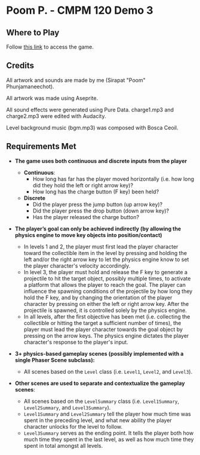 # Poom P. - CMPM 120 Demo 3

## Where to Play

Follow [this link](https://sirapatp257.github.io/CMPM120-Demo3/) to access the game.

## Credits

All artwork and sounds are made by me (Sirapat "Poom" Phunjamaneechot).

All artwork was made using Aseprite.

All sound effects were generated using Pure Data. charge1.mp3 and charge2.mp3 were edited with Audacity.

Level background music (bgm.mp3) was composed with Bosca Ceoil.

## Requirements Met

* **The game uses both continuous and discrete inputs from the player**
  - **Continuous**:
    - How long has far has the player moved horizontally (i.e. how long did they hold the left or right arrow key)?
    - How long has the charge button (F key) been held?
  - **Discrete**
    - Did the player press the jump button (up arrow key)?
    - Did the player press the drop button (down arrow key)?
    - Has the player released the charge button?

* **The player’s goal can only be achieved indirectly (by allowing the physics engine to move key objects into position/contact)**
  - In levels 1 and 2, the player must first lead the player character toward the collectible item in the level by pressing and holding the left and/or the right arrow key to let the physics engine know to set the player character's velocity accordingly.
  - In level 3, the player must hold and release the F key to generate a projectile to hit the target object, possibly multiple times, to activate a platform that allows the player to reach the goal. The player can influence the spawning conditions of the projectile by how long they hold the F key, and by changing the orientation of the player character by pressing on either the left or right arrow key. After the projectile is spawned, it is controlled solely by the physics engine.
  - In all levels, after the first objective has been met (i.e. collecting the collectible or hitting the target a sufficient number of times), the player must lead the player character towards the goal object by pressing on the arrow keys. The physics engine dictates the player character's response to the player's input.

* **3+ physics-based gameplay scenes (possibly implemented with a single Phaser Scene subclass):**
  - All scenes based on the `Level` class (i.e. `Level1`, `Level2`, and `Level3`).

* **Other scenes are used to separate and contextualize the gameplay scenes**:
  - All scenes based on the `LevelSummary` class (i.e. `Level1Summary`, `Level2Summary`, and `Level3Summary`).
  - `Level1Summary` and `Level2Summary` tell the player how much time was spent in the preceding level, and what new ability the player character unlocks for the level to follow.
  - `Level3Summary` serves as the ending point. It tells the player both how much time they spent in the last level, as well as how much time they spent in total amongst all levels.
